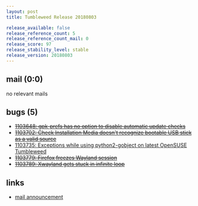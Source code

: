 ```yaml
---
layout: post
title: Tumbleweed Release 20180803

release_available: false
release_reference_count: 5
release_reference_count_mail: 0
release_score: 97
release_stability_level: stable
release_version: 20180803
---
```


## mail (0:0)

no relevant mails

## bugs (5)

<!--more-->

- ~~[1103648: gpk-prefs has no option to disable automatic update checks](https://bugzilla.opensuse.org/show_bug.cgi?id=1103648)~~
- ~~[1103702: Check Installation Media doesn't recognize bootable USB stick as a valid source](https://bugzilla.opensuse.org/show_bug.cgi?id=1103702)~~
- [1103735: Exceptions while using python2-gobject on latest OpenSUSE Tumbleweed](https://bugzilla.opensuse.org/show_bug.cgi?id=1103735)
- ~~[1103779: Firefox freezes Wayland session](https://bugzilla.opensuse.org/show_bug.cgi?id=1103779)~~
- ~~[1103789: Xwayland gets stuck in infinite loop](https://bugzilla.opensuse.org/show_bug.cgi?id=1103789)~~



## links

- [mail announcement](https://lists.opensuse.org/opensuse-factory/2018-08/msg00103.html)
